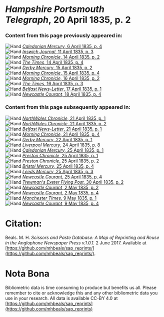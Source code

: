 # *Hampshire Portsmouth Telegraph*, 20 April 1835, p. 2  
  
### Content from this page previously appeared in:  
![Hand](http://scissorsandpaste.net/wp-content/uploads/2017/06/smallhandpointer.png) [*Caledonian Mercury*, 6 April 1835, p. 4](https://mhbeals.github.io/sap_html/Caledonian-Mercury/Caledonian-Mercury-6-April-1835-p-4)  
![Hand](http://scissorsandpaste.net/wp-content/uploads/2017/06/smallhandpointer.png) [*Ipswich Journal*, 11 April 1835, p. 3](https://mhbeals.github.io/sap_html/Ipswich-Journal/Ipswich-Journal-11-April-1835-p-3)  
![Hand](http://scissorsandpaste.net/wp-content/uploads/2017/06/smallhandpointer.png) [*Morning Chronicle*, 14 April 1835, p. 2](https://mhbeals.github.io/sap_html/Morning-Chronicle/Morning-Chronicle-14-April-1835-p-2)  
![Hand](http://scissorsandpaste.net/wp-content/uploads/2017/06/smallhandpointer.png) [*The Times*, 14 April 1835, p. 4](https://mhbeals.github.io/sap_html/The-Times/The-Times-14-April-1835-p-4)  
![Hand](http://scissorsandpaste.net/wp-content/uploads/2017/06/smallhandpointer.png) [*Derby Mercury*, 15 April 1835, p. 2](https://mhbeals.github.io/sap_html/Derby-Mercury/Derby-Mercury-15-April-1835-p-2)  
![Hand](http://scissorsandpaste.net/wp-content/uploads/2017/06/smallhandpointer.png) [*Morning Chronicle*, 15 April 1835, p. 4](https://mhbeals.github.io/sap_html/Morning-Chronicle/Morning-Chronicle-15-April-1835-p-4)  
![Hand](http://scissorsandpaste.net/wp-content/uploads/2017/06/smallhandpointer.png) [*Morning Chronicle*, 16 April 1835, p. 2](https://mhbeals.github.io/sap_html/Morning-Chronicle/Morning-Chronicle-16-April-1835-p-2)  
![Hand](http://scissorsandpaste.net/wp-content/uploads/2017/06/smallhandpointer.png) [*The Times*, 16 April 1835, p. 3](https://mhbeals.github.io/sap_html/The-Times/The-Times-16-April-1835-p-3)  
![Hand](http://scissorsandpaste.net/wp-content/uploads/2017/06/smallhandpointer.png) [*Belfast News-Letter*, 17 April 1835, p. 1](https://mhbeals.github.io/sap_html/Belfast-News-Letter/Belfast-News-Letter-17-April-1835-p-1)  
![Hand](http://scissorsandpaste.net/wp-content/uploads/2017/06/smallhandpointer.png) [*Newcastle Courant*, 18 April 1835, p. 4](https://mhbeals.github.io/sap_html/Newcastle-Courant/Newcastle-Courant-18-April-1835-p-4)  
  
### Content from this page subsequently appeared in:  
![Hand](http://scissorsandpaste.net/wp-content/uploads/2017/06/smallhandpointer.png) [*NorthWales Chronicle*, 21 April 1835, p. 1](https://mhbeals.github.io/sap_html/NorthWales-Chronicle/NorthWales-Chronicle-21-April-1835-p-1)  
![Hand](http://scissorsandpaste.net/wp-content/uploads/2017/06/smallhandpointer.png) [*NorthWales Chronicle*, 21 April 1835, p. 2](https://mhbeals.github.io/sap_html/NorthWales-Chronicle/NorthWales-Chronicle-21-April-1835-p-2)  
![Hand](http://scissorsandpaste.net/wp-content/uploads/2017/06/smallhandpointer.png) [*Belfast News-Letter*, 21 April 1835, p. 1](https://mhbeals.github.io/sap_html/Belfast-News-Letter/Belfast-News-Letter-21-April-1835-p-1)  
![Hand](http://scissorsandpaste.net/wp-content/uploads/2017/06/smallhandpointer.png) [*Morning Chronicle*, 21 April 1835, p. 4](https://mhbeals.github.io/sap_html/Morning-Chronicle/Morning-Chronicle-21-April-1835-p-4)  
![Hand](http://scissorsandpaste.net/wp-content/uploads/2017/06/smallhandpointer.png) [*Derby Mercury*, 22 April 1835, p. 1](https://mhbeals.github.io/sap_html/Derby-Mercury/Derby-Mercury-22-April-1835-p-1)  
![Hand](http://scissorsandpaste.net/wp-content/uploads/2017/06/smallhandpointer.png) [*Liverpool Mercury*, 24 April 1835, p. 8](https://mhbeals.github.io/sap_html/Liverpool-Mercury/Liverpool-Mercury-24-April-1835-p-8)  
![Hand](http://scissorsandpaste.net/wp-content/uploads/2017/06/smallhandpointer.png) [*Caledonian Mercury*, 25 April 1835, p. 1](https://mhbeals.github.io/sap_html/Caledonian-Mercury/Caledonian-Mercury-25-April-1835-p-1)  
![Hand](http://scissorsandpaste.net/wp-content/uploads/2017/06/smallhandpointer.png) [*Preston Chronicle*, 25 April 1835, p. 1](https://mhbeals.github.io/sap_html/Preston-Chronicle/Preston-Chronicle-25-April-1835-p-1)  
![Hand](http://scissorsandpaste.net/wp-content/uploads/2017/06/smallhandpointer.png) [*Preston Chronicle*, 25 April 1835, p. 2](https://mhbeals.github.io/sap_html/Preston-Chronicle/Preston-Chronicle-25-April-1835-p-2)  
![Hand](http://scissorsandpaste.net/wp-content/uploads/2017/06/smallhandpointer.png) [*Bristol Mercury*, 25 April 1835, p. 4](https://mhbeals.github.io/sap_html/Bristol-Mercury/Bristol-Mercury-25-April-1835-p-4)  
![Hand](http://scissorsandpaste.net/wp-content/uploads/2017/06/smallhandpointer.png) [*Leeds Mercury*, 25 April 1835, p. 3](https://mhbeals.github.io/sap_html/Leeds-Mercury/Leeds-Mercury-25-April-1835-p-3)  
![Hand](http://scissorsandpaste.net/wp-content/uploads/2017/06/smallhandpointer.png) [*Newcastle Courant*, 25 April 1835, p. 4](https://mhbeals.github.io/sap_html/Newcastle-Courant/Newcastle-Courant-25-April-1835-p-4)  
![Hand](http://scissorsandpaste.net/wp-content/uploads/2017/06/smallhandpointer.png) [*Trewman's Exeter Flying Post*, 30 April 1835, p. 2](https://mhbeals.github.io/sap_html/Trewman's-Exeter-Flying-Post/Trewman's-Exeter-Flying-Post-30-April-1835-p-2)  
![Hand](http://scissorsandpaste.net/wp-content/uploads/2017/06/smallhandpointer.png) [*Newcastle Courant*, 2 May 1835, p. 2](https://mhbeals.github.io/sap_html/Newcastle-Courant/Newcastle-Courant-2-May-1835-p-2)  
![Hand](http://scissorsandpaste.net/wp-content/uploads/2017/06/smallhandpointer.png) [*Newcastle Courant*, 2 May 1835, p. 4](https://mhbeals.github.io/sap_html/Newcastle-Courant/Newcastle-Courant-2-May-1835-p-4)  
![Hand](http://scissorsandpaste.net/wp-content/uploads/2017/06/smallhandpointer.png) [*Manchester Times*, 9 May 1835, p. 1](https://mhbeals.github.io/sap_html/Manchester-Times/Manchester-Times-9-May-1835-p-1)  
![Hand](http://scissorsandpaste.net/wp-content/uploads/2017/06/smallhandpointer.png) [*Newcastle Courant*, 9 May 1835, p. 4](https://mhbeals.github.io/sap_html/Newcastle-Courant/Newcastle-Courant-9-May-1835-p-4)  


# Citation: 

Beals. M. H. *Scissors and Paste Database: A Map of Reprinting and Reuse in the Anglophone Newspaper Press v.1.0.1.* 2 June 2017. Available at [https://github.com/mhbeals/sap_reprints/](https://github.com/mhbeals/sap_reprints/). 

# Nota Bona

Bibliometric data is time consuming to produce but benefits us all. Please remember to cite or acknowledge this and any other bibliometric data you use in your research. All data is available CC-BY 4.0 at [https://github.com/mhbeals/sap_reprints](https://github.com/mhbeals/sap_reprints)